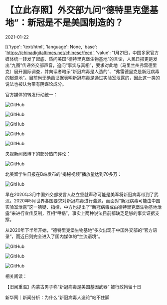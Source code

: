 # 【立此存照】外交部九问“德特里克堡基地”：新冠是不是美国制造的？

2021-01-22

[{'type': 'text/html', 'language': None, 'base': 'https://chinadigitaltimes.net/chinese/feed', 'value': '1月21日，中国多家官方媒体统一转发了起底、质问美国“德特里克堡生物基地”的言论，人民日报更是发出“九图”传递外交部声音，追问“事实与真相”，要求对此地（马里兰州弗雷德里克）展开国际调查，并向读者暗示“新冠病毒是人造的”、“弗雷德里克是新冠病毒的起源地”。目前尚无确凿证据表明新冠病毒是通过实验室泄露的，因此这一类的说法也被认为带有阴谋论成分。

官方媒体的转发行动统一：

![GitHub](https://chinadigitaltimes.net/chinese/files/2021/01/image-1611308898197.png)

![GitHub](https://chinadigitaltimes.net/chinese/files/2021/01/image-1611309284358.png)

![GitHub](https://chinadigitaltimes.net/chinese/files/2021/01/image-1611310816654.png)

![GitHub](https://chinadigitaltimes.net/chinese/files/2021/01/image-1611312545767.png)

![GitHub](https://chinadigitaltimes.net/chinese/files/2021/01/image-1611312610788.png)

央视新闻微博下的部分热门评论：

![GitHub](https://chinadigitaltimes.net/chinese/files/2021/01/image-1611313271665.png)

北美留学生日报在B站发布的“揭秘视频”播放量达到70多万：

![GitHub](https://chinadigitaltimes.net/chinese/files/2021/01/image-1611311204672.png)

早在2020年3月中国外交部发言人赵立坚就声称可能是美军将新冠病毒带到了武汉。2020年5月世界各国要求对新冠病毒进行溯源，而面对“新冠病毒可能由中国实验室泄露”这一猜疑、指控，中方也提出了“新冠病毒或由德特里克堡生物基地泄露”来进行宣传反制，互相“甩锅”，事实上两种说法目前都缺乏足够的事实证据支撑。

从2020年下半年开始，“德特里克堡生物基地”多次出现于中国外交部的“官方语录”，而近日则完全进入了国内媒体的“主流语境”。

![GitHub](https://chinadigitaltimes.net/chinese/files/2021/01/image-1611312760556.png)

![GitHub](https://chinadigitaltimes.net/chinese/files/2021/01/image-1611312823511.png)

![GitHub](https://chinadigitaltimes.net/chinese/files/2021/01/image-1611315650379.png)

相关阅读：

【旧闻重温】内蒙古男子称“新冠病毒是美国基因武器” 被行政拘留十日

新华网｜新闻分析：为什么“新冠病毒人造论”站不住脚

